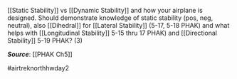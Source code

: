 

[[Static Stability]] vs [[Dynamic Stability]] and how your airplane is designed. Should demonstrate knowledge of static stability (pos, neg, neutral), also [[Dihedral]] for [[Lateral Stability]] (5-17, 5-18 PHAK) and what helps with [[Longitudinal Stability]] 5-15 thru 17 PHAK) and [[Directional Stability]] 5-19 PHAK? (3)




***Source***: [[PHAK Ch5]]

#airtreknorthhwday2 